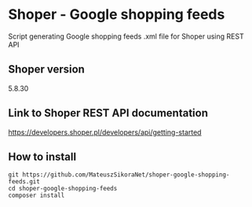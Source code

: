 # Shoper - Google shopping feeds
Script generating Google shopping feeds .xml file for Shoper using REST API

## Shoper version
5.8.30

## Link to Shoper REST API documentation
https://developers.shoper.pl/developers/api/getting-started

## How to install
```
git https://github.com/MateuszSikoraNet/shoper-google-shopping-feeds.git
cd shoper-google-shopping-feeds
composer install
```
